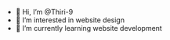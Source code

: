 - 👋 Hi, I’m @Thiri-9
- 👀 I’m interested in website design
- 🌱 I’m currently learning website development

<!---
Thiri-9/Thiri-9 is a ✨ special ✨ repository because its `README.md` (this file) appears on your GitHub profile.
You can click the Preview link to take a look at your changes.
--->
